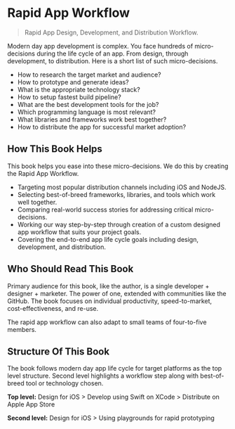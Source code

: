 # Rapid App Workflow

> Rapid App Design, Development, and Distribution Workflow.

Modern day app development is complex. You face hundreds of micro-decisions during the life cycle of an app. From design, through development, to distribution. Here is a short list of such micro-decisions.

- How to research the target market and audience?
- How to prototype and generate ideas?
- What is the appropriate technology stack?
- How to setup fastest build pipeline?
- What are the best development tools for the job?
- Which programming language is most relevant?
- What libraries and frameworks work best together?
- How to distribute the app for successful market adoption?

## How This Book Helps

This book helps you ease into these micro-decisions. We do this by creating the Rapid App Workflow.

- Targeting most popular distribution channels including iOS and NodeJS.
- Selecting best-of-breed frameworks, libraries, and tools which work well together. 
- Comparing real-world success stories for addressing critical micro-decisions. 
- Working our way step-by-step through creation of a custom designed app workflow that suits your project goals. 
- Covering the end-to-end app life cycle goals including design, development, and distribution.

## Who Should Read This Book

Primary audience for this book, like the author, is a single developer + designer + marketer. The power of one, extended with communities like the GitHub. The book focuses on individual productivity, speed-to-market, cost-effectiveness, and re-use.

The rapid app workflow can also adapt to small teams of four-to-five members.

## Structure Of This Book

The book follows modern day app life cycle for target platforms as the top level structure. Second level highlights a workflow step along with best-of-breed tool or technology chosen.

**Top level:** Design for iOS > Develop using Swift on XCode > Distribute on Apple App Store

**Second level:** Design for iOS > Using playgrounds for rapid prototyping

